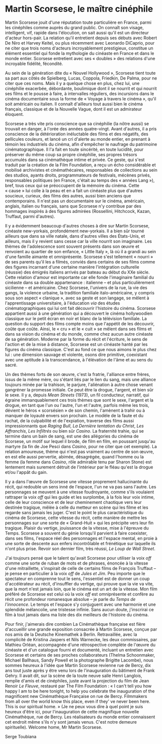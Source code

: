 # Martin Scorsese, le maître cinéphile

Martin Scorsese jouit d'une réputation toute particulière en France, parmi les cinéphiles comme auprès du grand public. On connaît son visage, intelligent, vif, rapide dans l'élocution, on sait aussi qu'il est un directeur d'acteur hors-pair. La relation qu'il entretient depuis ses débuts avec Robert De Niro et Harvey Keitel, ou plus récemment avec Leonardo DiCaprio, pour ne citer que trois noms d'acteurs incroyablement prestigieux, constitue un élément essentiel qui fonde la mythologie du cinéaste en France et dans le monde entier. Scorsese entretient avec ses «&nbsp;doubles&nbsp;» des relations d'une incroyable fidélité, fécondité.

Au sein de la génération dite du «&nbsp;Nouvel Hollywood&nbsp;», Scorsese tient toute sa part aux côtés de Spielberg, Lucas, Coppola, Friedkin, De Palma, pour ne citer que ces noms. Mais il y a quelque chose en plus, chez lui, une cinéphilie exacerbée, débordante, boulimique dont il se nourrit et qui nourrit ses films et le pousse à faire, à intervalles réguliers, des incursions dans le cinéma documentaire sous la forme de «&nbsp;Voyage à travers le cinéma&nbsp;», qu'il soit américain ou italien. Il connaît d'ailleurs tout aussi bien le cinéma français, classique et de la Nouvelle Vague, dont il est un admirateur éloquent.

Scorsese a très vite pris conscience que sa cinéphilie (la nôtre aussi) se trouvait en danger, à l'orée des années quatre-vingt. Avant d'autres, il a pris conscience de la détérioration inéluctable des films et des négatifs, des pellicules couleurs, et lancé un cri d'alerte au monde entier, en prenant à témoin les industriels du cinéma, afin d'empêcher le naufrage du patrimoine cinématographique. Il l'a fait en toute sincérité, en toute lucidité, pour préserver du même coup sa propre cinéphilie, ses propres trésors accumulés dans sa cinémathèque intime et privée. Ce geste, qui s'est traduit par la création de la Film Foundation, a reçu un écho considérable et mobilisé archivistes et cinémathécaires, responsables de collections au sein des studios, ayants droits, programmateurs de festivals, mécènes privés, responsables politiques (en France, c'était au temps des «&nbsp;années Lang&nbsp;»), bref, tous ceux qui se préoccupent de la mémoire du cinéma. Cette «&nbsp;cause&nbsp;» lui colle à la peau et en a fait un cinéaste plus que d'autres soucieux, curieux, des films des autres, aussi bien anciens que contemporains. Il n'est pas un documentaire sur le cinéma, américain, anglais, italien ou français, sans que Scorsese n'y contribue par des hommages inspirés à des figures admirées (Rossellini, Hitchcock, Kazan, Truffaut, parmi d'autres).

Il y a évidemment beaucoup d'autres choses à dire sur Martin Scorsese, cinéaste new-yorkais, profondément new-yorkais. Il a bien sûr tourné ailleurs que dans sa ville natale, dans d'autres villes des États-Unis, et ailleurs, mais il y revient sans cesse car la ville nourrit son imaginaire. Les thèmes de l'adolescence sont souvent présents dans son œuvre et renvoient au quartier de son enfance, «&nbsp;Little Italy&nbsp;», là où il a grandi au sein d'une famille aimante et omniprésente. Scorsese s'est tellement «&nbsp;nourri&nbsp;» de ses parents qu'il les a filmés, conviés dans certains de ses films comme des figures incarnant d'une certaine manière l'intégration culturelle (réussie) des émigrés italiens arrivés par bateau au début du XXe siècle. Cette relation d'amour est importante car elle fonde l'imaginaire familial du cinéaste dans sa double appartenance&nbsp;: italienne – et plus particulièrement sicilienne – et américaine. Chez Scorsese, l'univers de la rue, la vie des gangs, la violence urbaine, la tradition familiale italo-américaine, y compris sous son aspect «&nbsp;clanique&nbsp;», avec sa geste et son langage, se mêlent à l'apprentissage universitaire, à l'éducation *via* des études cinématographiques qui lui ont fait découvrir l'histoire du cinéma. Scorsese appartient aussi à une génération qui a découvert le cinéma hollywoodien classique sur le petit écran en noir et blanc de la télévision familiale. La question du support des films compte moins que l'appétit de les découvrir, coûte que coûte. Ainsi, le «&nbsp;cru&nbsp;» et le «&nbsp;cuit&nbsp;» se mêlent dans ses films et dans sa vision du cinéma et du monde, comme chez aucun autre cinéaste de sa génération. Moderne par la forme du récit et l'écriture, le sens de l'action et de la mise à distance, Scorsese est un cinéaste hanté par les figures du cinéma classique. C'est au fond ce que nous aimons le plus chez lui&nbsp;: une dimension sauvage et violente, osons dire primitive, coexistant avec une aptitude à la transcendance, à l'élévation de l'âme et au sens du sacré.

Un des thèmes forts de son œuvre, c'est la fratrie, l'alliance entre frères, issus de la même mère, ou s'étant liés par le lien du sang, mais une alliance toujours minée par la trahison, le parjure, l'aliénation à autre chose venant gangréner la promesse initiale. Ce peut être la drogue, l'argent, et bien sûr le sexe. Il y a, depuis *Mean Streets* (1973), un fil conducteur, narratif, qui égraine immanquablement ces trois thèmes que sont le sexe, l'argent et la drogue, en tant que l'un ou l'autre, l'un et l'autre, parfois même les trois, dévient le héros «&nbsp;scorsésien&nbsp;» de son chemin, l'amènent à trahir ou à manquer de loyauté envers son prochain. Le modèle de la faute et du rachat, de la culpabilité et de l'expiation, traverse des films aussi impressionnants que *Raging Bull*, *La Dernière tentation du Christ*, *Les Affranchis*, *Les Infiltrés* ou bien sûr *Casino*. La fraternité trahie, qui se termine dans un bain de sang, est une des allégories du cinéma de Scorsese, un motif sur lequel il brode, de film en film, en poussant jusqu'au martyre (la fin de Joe Pesci dans *Casino*, pour ne citer que cet exemple). La relation amoureuse, thème qui n'est pas vraiment au centre de son œuvre, en est elle aussi pervertie, abimée, désagrégée, quand l'homme ou la femme (la femme dans *Casino*, rôle admirable tenu par Sharon Stone) est lentement mais surement détruit de l'intérieur par le fléau qu'est la drogue et/ou l'appât du gain.

Il y a dans l'œuvre de Scorsese une vitesse proprement hallucinante du récit, qui redouble un sens inné de l'espace, l'un ne va pas sans l'autre. Les personnages se meuvent à une vitesse foudroyante, comme s'ils voulaient rattraper la voix *off* qui les guide et les surplombe, à la fois leur voix intime, celle de leur conscience et de leur cheminement chaotique vers leur destinée tragique, mêlée à celle du metteur en scène qui les filme et les regarde sans jamais les juger. C'est le point le plus caractéristique du cinéma de Scorsese, cette vitesse du récit, cette manière de mettre les personnages sur une sorte de «&nbsp;Grand-Huit&nbsp;» qui les précipite vers leur fin tragique. Plaisir du vertige, jouissance de la vitesse, mise à l'épreuve du Temps. Scorsese a souvent du génie lorsqu'il parvient à faire coexister, dans ses films, l'espace réel des personnages et l'espace mental, en proie à une sorte de descente aux enfers incontrôlable et frénétique sur laquelle ils n'ont plus prise. Revoir son dernier film, très réussi, *Le Loup de Wall Street*.

J'ai toujours pensé que le talent qu'avait Scorsese pour utiliser la voix *off* comme une sorte de ruban de mots et de phrases, énoncée à la vitesse d'une mitraillette, s'inspirait de celle de certains films de François Truffaut – je pense en particulier à la voix *off* de *Jules et Jim*. Peu importe que le spectateur en comprenne tout le sens, l'essentiel est de donner un coup d'accélérateur au récit, d'insuffler du vertige, qui prouve que la vie va vite, que la mort n'est jamais loin, que le cinéma est un art de la vitesse. Mon film préféré de Scorsese est celui où la voix *off* est omniprésente et confère au récit une profondeur romanesque absolue – je parle du *Temps de l'innocence*. Le temps et l'espace s'y conjuguent avec une harmonie et une splendide mélancolie, une tristesse infinie. Sans aucun doute, j'inscrirai ce film à tout jamais dans ma liste des dix meilleurs de l'histoire du cinéma.

Pour finir, j'aimerais dire combien La Cinémathèque française est fière d'accueillir une grande exposition consacrée à Martin Scorsese, conçue par nos amis de la Deutsche Kinemathek à Berlin. Retravaillée, avec la complicité de Kristina Jaspers et Nils Warnecke, les deux commissaires, par Mathieu Orléan, accompagnée d'une rétrospective complète de l'œuvre du cinéaste et d'un catalogue fourni et documenté, incluant un entretien avec Scorsese et certains de ses proches collaborateurs (Thelma Schoonmaker, Michael Ballhaus, Sandy Powell et la photographe Brigitte Lacombe), nous sommes heureux à l'idée que Martin Scorsese revienne rue de Bercy, dix ans tout juste après y être venu lors de l'inauguration du bâtiment de Frank Gehry. Il avait dit, sur la scène de la toute neuve salle Henri Langlois, remplie d'amis et de cinéphiles, juste avant la projection du film de Jean Renoir *Le Fleuve*, restauré par The Film Foundation&nbsp;: «&nbsp;I can't tell you how happy I am to be here tonight, to help you celebrate the inauguration of the magnificent new Cinémathèque Française on rue de Bercy. Filmmakers from all over the world know this place, even if they' ve never been here. This is our spiritual home.&nbsp;» (Je ne peux vous dire à quel point je suis heureux d'être ici, pour l'inauguration de cette magnifique nouvelle Cinémathèque, rue de Bercy. Les réalisateurs du monde entier connaissent cet endroit même s'ils n'y sont jamais venus. C'est notre demeure spirituelle). Welcome home, Mr Martin Scorsese.

Serge Toubiana